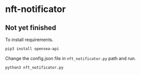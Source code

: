 # nft-notificator

## Not yet finished

To install requirements.

```bash
pip3 install opensea-api
```

Change the config.json file in ```nft_notificator.py``` path and run.

```bash
python3 nft_notificator.py
```
 
